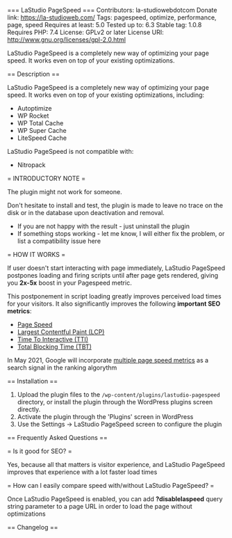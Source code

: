 === LaStudio PageSpeed ===
Contributors: la-studiowebdotcom
Donate link: https://la-studioweb.com/
Tags: pagespeed, optimize, performance, page, speed
Requires at least: 5.0
Tested up to: 6.3
Stable tag: 1.0.8
Requires PHP: 7.4
License: GPLv2 or later
License URI: http://www.gnu.org/licenses/gpl-2.0.html

LaStudio PageSpeed is a completely new way of optimizing your page speed. It works even on top of your existing optimizations.

== Description ==

LaStudio PageSpeed is a completely new way of optimizing your page speed. It works even on top of your existing optimizations, including:

* Autoptimize
* WP Rocket
* WP Total Cache
* WP Super Cache
* LiteSpeed Cache

LaStudio PageSpeed is not compatible with:

* Nitropack

= INTRODUCTORY NOTE =

The plugin might not work for someone.

Don't hesitate to install and test, the plugin is made to leave no trace on the disk or in the database upon deactivation and removal.

* If you are not happy with the result - just uninstall the plugin
* If something stops working - let me know, I will either fix the problem, or list a compatibility issue here

= HOW IT WORKS =

If user doesn't start interacting with page immediately, LaStudio PageSpeed postpones loading and firing scripts until after page gets rendered, giving you **2x-5x** boost in your Pagespeed metric.

This postponement in script loading greatly improves perceived load times for your visitors. It also significantly improves the following **important SEO metrics**:

* [Page Speed](https://developers.google.com/speed/pagespeed/insights/)
* [Largest Contentful Paint (LCP)](https://web.dev/lcp/)
* [Time To Interactive (TTI)](https://web.dev/tti/)
* [Total Blocking Time (TBT)](https://web.dev/tbt/)

In May 2021, Google will incorporate [multiple page speed metrics](https://developers.google.com/search/blog/2020/11/timing-for-page-experience) as a search signal in the ranking algorythm

== Installation ==

1. Upload the plugin files to the `/wp-content/plugins/lastudio-pagespeed` directory, or install the plugin through the WordPress plugins screen directly.
1. Activate the plugin through the 'Plugins' screen in WordPress
1. Use the Settings -> LaStudio PageSpeed screen to configure the plugin


== Frequently Asked Questions ==

= Is it good for SEO? =

Yes, because all that matters is visitor experience, and LaStudio PageSpeed improves that experience with a lot faster load times

= How can I easily compare speed with/without LaStudio PageSpeed? =

Once LaStudio PageSpeed is enabled, you can add **?disablelaspeed** query string parameter to a page URL in order to load the page without optimizations

== Changelog ==